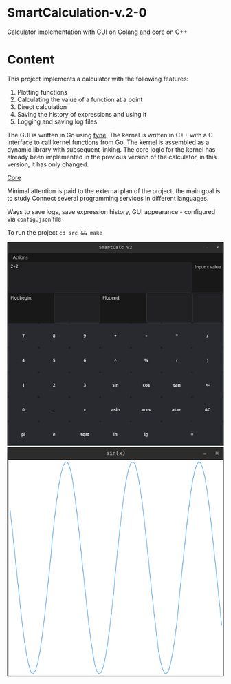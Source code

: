 
# SmartCalculation-v.2-0

Calculator implementation with GUI on Golang and core on C++

# Content

This project implements a calculator with the following features:
1. Plotting functions
2. Calculating the value of a function at a point
3. Direct calculation
4. Saving the history of expressions and using it
5. Logging and saving log files

The GUI is written in Go using [fyne](https://fyne.io/).
The kernel is written in C++ with a C interface to call kernel functions from Go.
The kernel is assembled as a dynamic library with subsequent linking.
The core logic for the kernel has already been implemented in the previous version of the calculator,
in this version, it has only changed.

[Core](https://github.com/sav1nbrave4code/Smart-Calculation-v1.0)

Minimal attention is paid to the external plan of the project, the main goal is to study
Connect several programming services in different languages.

Ways to save logs, save expression history, GUI appearance -
configured via `config.json` file

To run the project `cd src && make`

<img src="images/main.png" alt="main">
<img src="images/plot.png" alt="plot">
